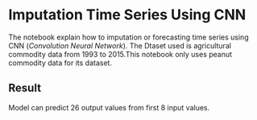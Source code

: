 # Imputation Time Series Using CNN

The notebook explain how to imputation or forecasting time series using CNN (*Convolution Neural Network*). The Dtaset used is agricultural commodity data from 1993 to 2015.This notebook only uses peanut commodity data for its dataset.


## Result

Model can predict 26 output values from first 8 input values.

